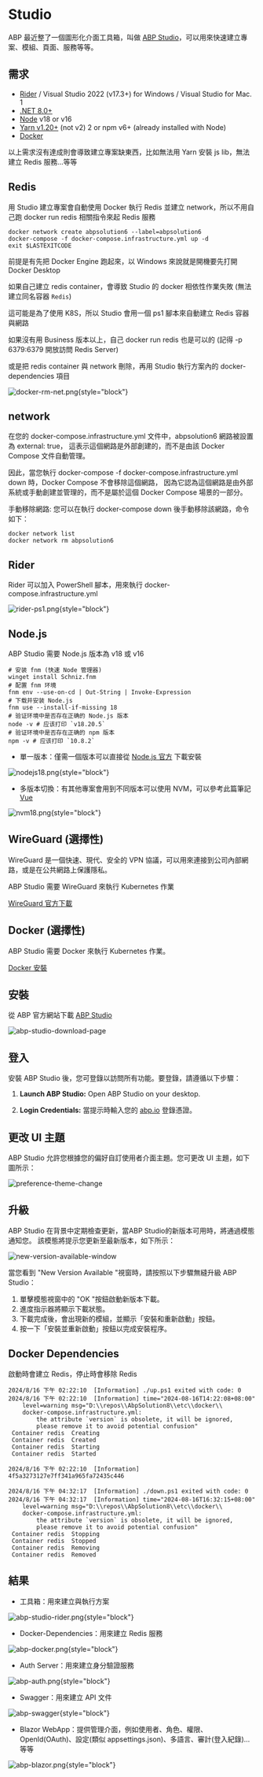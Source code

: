 # Studio

ABP 最近整了一個圖形化介面工具箱，叫做 [ABP Studio](https://abp.io/studio)，可以用來快速建立專案、模組、頁面、服務等等。

## 需求

* [Rider](https://www.jetbrains.com/rider/download/#section=windows) / Visual Studio 2022 (v17.3+) for Windows / Visual Studio for Mac. 1
* [.NET 8.0+](https://dotnet.microsoft.com/zh-tw/download/dotnet/8.0)
* [Node](Node-js.md) v18 or v16
* [Yarn v1.20+](https://classic.yarnpkg.com/lang/en/docs/install/#windows-stable) (not v2) 2 or npm v6+ (already installed with Node)
* [Docker](https://docs.docker.com/get-started/get-docker/)

以上需求沒有達成則會導致建立專案缺東西，比如無法用 Yarn 安裝 js lib，無法建立 Redis 服務...等等

## Redis
用 Studio 建立專案會自動使用 Docker 執行 Redis 並建立 network，所以不用自己跑 docker run redis 相關指令來起 Redis 服務

```Shell
docker network create abpsolution6 --label=abpsolution6
docker-compose -f docker-compose.infrastructure.yml up -d
exit $LASTEXITCODE
```

前提是有先把 Docker Engine 跑起來，以 Windows 來說就是開機要先打開 Docker Desktop

如果自己建立 redis container，會導致 Studio 的 docker 相依性作業失敗 (無法建立同名容器 `Redis`)

這可能是為了使用 K8S，所以 Studio 會用一個 ps1 腳本來自動建立 Redis 容器與網路

如果沒有用 Business 版本以上，自己 docker run redis 也是可以的 (記得 -p 6379:6379 開放訪問 Redis Server)

或是把 redis container 與 network 刪除，再用 Studio 執行方案內的 docker-dependencies 項目

![docker-rm-net.png](docker-rm-net.png){style="block"}

## network
在您的 docker-compose.infrastructure.yml 文件中，abpsolution6 網路被設置為 external: true， 
這表示這個網路是外部創建的，而不是由該 Docker Compose 文件自動管理。

因此，當您執行 docker-compose -f docker-compose.infrastructure.yml down 時，Docker Compose 不會移除這個網路，
因為它認為這個網路是由外部系統或手動創建並管理的，而不是屬於這個 Docker Compose 場景的一部分。

手動移除網路: 您可以在執行 docker-compose down 後手動移除該網路，命令如下：
    
```Shell
docker network list
docker network rm abpsolution6
```

## Rider

Rider 可以加入 PowerShell 腳本，用來執行 docker-compose.infrastructure.yml

![rider-ps1.png](rider-ps1.png){style="block"}

## Node.js
ABP Studio 需要 Node.js 版本為 v18 或 v16

```Shell
# 安装 fnm (快速 Node 管理器)
winget install Schniz.fnm
# 配置 fnm 环境
fnm env --use-on-cd | Out-String | Invoke-Expression
# 下载并安装 Node.js
fnm use --install-if-missing 18
# 验证环境中是否存在正确的 Node.js 版本
node -v # 应该打印 `v18.20.5`
# 验证环境中是否存在正确的 npm 版本
npm -v # 应该打印 `10.8.2`
```

- 單一版本：僅需一個版本可以直接從 [Node.js 官方](https://nodejs.org/zh-cn/download/prebuilt-installer) 下載安裝

![nodejs18.png](nodejs18.png){style="block"}

- 多版本切換：有其他專案會用到不同版本可以使用 NVM，可以參考此篇筆記 [Vue](Vue.md)

![nvm18.png](nvm18.png){style="block"}

## WireGuard (選擇性)
WireGuard 是一個快速、現代、安全的 VPN 協議，可以用來連接到公司內部網路，或是在公共網路上保護隱私。

ABP Studio 需要 WireGuard 來執行 Kubernetes 作業

[WireGuard 官方下載](https://www.wireguard.com/install/#windows-7-81-10-11-2008r2-2012r2-2016-2019-2022)

## Docker (選擇性)
ABP Studio 需要 Docker 來執行 Kubernetes 作業。

[Docker 安裝](https://docs.docker.com/get-docker/)

## 安裝
從 ABP 官方網站下載 [ABP Studio](https://abp.io/studio)

![abp-studio-download-page](https://raw.githubusercontent.com/abpframework/abp/rel-8.2/docs/en/studio/images/abp-studio-download-page.png)

## 登入
安裝 ABP Studio 後，您可登錄以訪問所有功能。要登錄，請遵循以下步驟：

1. **Launch ABP Studio:** Open ABP Studio on your desktop.

2. **Login Credentials:** 當提示時輸入您的 [abp.io](https://abp.io/) 登錄憑證。

## 更改 UI 主題
ABP Studio 允許您根據您的偏好自訂使用者介面主題。您可更改 UI 主題，如下圖所示：

![preference-theme-change](https://raw.githubusercontent.com/abpframework/abp/rel-8.2/docs/en/studio/images/preference-theme-change.png)

## 升級
ABP Studio 在背景中定期檢查更新，當ABP Studio的新版本可用時，將通過模態通知您。
該模態將提示您更新至最新版本，如下所示：

![new-version-available-window](https://raw.githubusercontent.com/abpframework/abp/rel-8.2/docs/en/studio/images/new-version-available-window.png)

當您看到 "New Version Available "視窗時，請按照以下步驟無縫升級 ABP Studio：

1. 單擊模態視窗中的 "OK "按鈕啟動新版本下載。
2. 進度指示器將顯示下載狀態。
3. 下載完成後，會出現新的模組，並顯示「安裝和重新啟動」按鈕。
4. 按一下「安裝並重新啟動」按鈕以完成安裝程序。

## Docker Dependencies
啟動時會建立 Redis，停止時會移除 Redis

```
2024/8/16 下午 02:22:10  [Information] ./up.ps1 exited with code: 0
2024/8/16 下午 02:22:10  [Information] time="2024-08-16T14:22:08+08:00" 
    level=warning msg="D:\\repos\\AbpSolution8\\etc\\docker\\
    docker-compose.infrastructure.yml: 
        the attribute `version` is obsolete, it will be ignored, 
        please remove it to avoid potential confusion"
 Container redis  Creating
 Container redis  Created
 Container redis  Starting
 Container redis  Started

2024/8/16 下午 02:22:10  [Information] 4f5a3273127e7ff341a965fa72435c446

2024/8/16 下午 04:32:17  [Information] ./down.ps1 exited with code: 0
2024/8/16 下午 04:32:17  [Information] time="2024-08-16T16:32:15+08:00" 
    level=warning msg="D:\\repos\\AbpSolution8\\etc\\docker\\
    docker-compose.infrastructure.yml: 
        the attribute `version` is obsolete, it will be ignored, 
        please remove it to avoid potential confusion"
 Container redis  Stopping
 Container redis  Stopped
 Container redis  Removing
 Container redis  Removed
```

## 結果

- 工具箱：用來建立與執行方案

![abp-studio-rider.png](abp-studio-rider.png){style="block"}

- Docker-Dependencies：用來建立 Redis 服務

![abp-docker.png](abp-docker.png){style="block"}

- Auth Server：用來建立身分驗證服務

![abp-auth.png](abp-auth.png){style="block"}

- Swagger：用來建立 API 文件

![abp-swagger](abp-swagger.png){style="block"}

- Blazor WebApp：提供管理介面，例如使用者、角色、權限、OpenId(OAuth)、設定(類似 appsettings.json)、多語言、審計(登入紀錄)...等等

![abp-blazor.png](abp-blazor.png){style="block"}